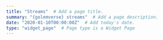 ```yaml
---
title: "Streams"  # Add a page title.
summary: "{golemverse} streams"  # Add a page description.
date: "2020-01-10T00:00:00Z"  # Add today's date.
type: "widget_page"  # Page type is a Widget Page
---
```

